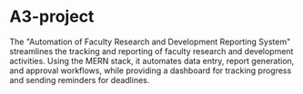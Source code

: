 # A3-project
The "Automation of Faculty Research and Development Reporting System" streamlines the tracking and reporting of faculty research and development activities. Using the MERN stack, it automates data entry, report generation, and approval workflows, while providing a dashboard for tracking progress and sending reminders for deadlines.
